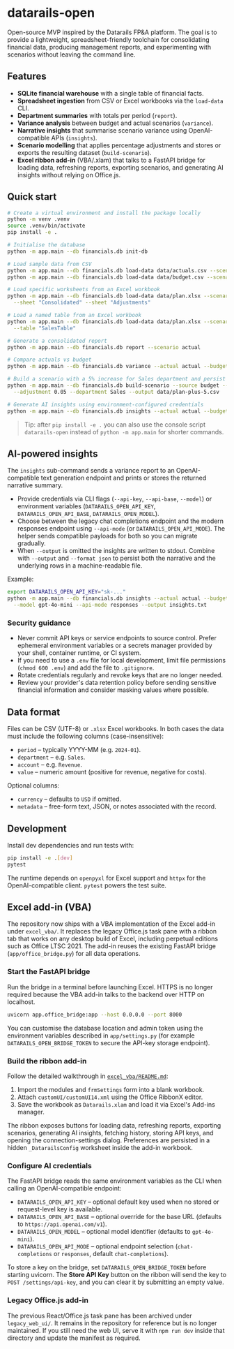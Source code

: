 # datarails-open

Open-source MVP inspired by the Datarails FP&A platform. The goal is to provide a
lightweight, spreadsheet-friendly toolchain for consolidating financial data,
producing management reports, and experimenting with scenarios without leaving
the command line.

## Features

- **SQLite financial warehouse** with a single table of financial facts.
- **Spreadsheet ingestion** from CSV or Excel workbooks via the `load-data` CLI.
- **Department summaries** with totals per period (`report`).
- **Variance analysis** between budget and actual scenarios (`variance`).
- **Narrative insights** that summarise scenario variance using OpenAI-compatible
  APIs (`insights`).
- **Scenario modelling** that applies percentage adjustments and stores or
  exports the resulting dataset (`build-scenario`).
- **Excel ribbon add-in** (VBA/.xlam) that talks to a FastAPI bridge for
  loading data, refreshing reports, exporting scenarios, and generating AI
  insights without relying on Office.js.

## Quick start

```bash
# Create a virtual environment and install the package locally
python -m venv .venv
source .venv/bin/activate
pip install -e .

# Initialise the database
python -m app.main --db financials.db init-db

# Load sample data from CSV
python -m app.main --db financials.db load-data data/actuals.csv --scenario actual
python -m app.main --db financials.db load-data data/budget.csv --scenario budget

# Load specific worksheets from an Excel workbook
python -m app.main --db financials.db load-data data/plan.xlsx --scenario plan \
  --sheet "Consolidated" --sheet "Adjustments"

# Load a named table from an Excel workbook
python -m app.main --db financials.db load-data data/plan.xlsx --scenario plan \
  --table "SalesTable"

# Generate a consolidated report
python -m app.main --db financials.db report --scenario actual

# Compare actuals vs budget
python -m app.main --db financials.db variance --actual actual --budget budget

# Build a scenario with a 5% increase for Sales department and persist it
python -m app.main --db financials.db build-scenario --source budget --target plan-plus-5 \
  --adjustment 0.05 --department Sales --output data/plan-plus-5.csv

# Generate AI insights using environment-configured credentials
python -m app.main --db financials.db insights --actual actual --budget budget
```

> Tip: after `pip install -e .` you can also use the console script `datarails-open`
> instead of `python -m app.main` for shorter commands.

## AI-powered insights

The `insights` sub-command sends a variance report to an OpenAI-compatible text
generation endpoint and prints or stores the returned narrative summary.

- Provide credentials via CLI flags (`--api-key`, `--api-base`, `--model`) or
  environment variables (`DATARAILS_OPEN_API_KEY`, `DATARAILS_OPEN_API_BASE`,
  `DATARAILS_OPEN_MODEL`).
- Choose between the legacy chat completions endpoint and the modern responses
  endpoint using `--api-mode` (or `DATARAILS_OPEN_API_MODE`). The helper sends
  compatible payloads for both so you can migrate gradually.
- When `--output` is omitted the insights are written to stdout. Combine with
  `--output` and `--format json` to persist both the narrative and the
  underlying rows in a machine-readable file.

Example:

```bash
export DATARAILS_OPEN_API_KEY="sk-..."
python -m app.main --db financials.db insights --actual actual --budget budget \
  --model gpt-4o-mini --api-mode responses --output insights.txt
```

### Security guidance

- Never commit API keys or service endpoints to source control. Prefer
  ephemeral environment variables or a secrets manager provided by your shell,
  container runtime, or CI system.
- If you need to use a `.env` file for local development, limit file
  permissions (`chmod 600 .env`) and add the file to `.gitignore`.
- Rotate credentials regularly and revoke keys that are no longer needed.
- Review your provider's data retention policy before sending sensitive
  financial information and consider masking values where possible.

## Data format

Files can be CSV (UTF-8) or `.xlsx` Excel workbooks. In both cases the data must
include the following columns (case-insensitive):

- `period` – typically YYYY-MM (e.g. `2024-01`).
- `department` – e.g. `Sales`.
- `account` – e.g. `Revenue`.
- `value` – numeric amount (positive for revenue, negative for costs).

Optional columns:

- `currency` – defaults to `USD` if omitted.
- `metadata` – free-form text, JSON, or notes associated with the record.

## Development

Install dev dependencies and run tests with:

```bash
pip install -e .[dev]
pytest
```

The runtime depends on `openpyxl` for Excel support and `httpx` for the
OpenAI-compatible client. `pytest` powers the test suite.

## Excel add-in (VBA)

The repository now ships with a VBA implementation of the Excel add-in under
`excel_vba/`. It replaces the legacy Office.js task pane with a ribbon tab that
works on any desktop build of Excel, including perpetual editions such as
Office LTSC 2021. The add-in reuses the existing FastAPI bridge
(`app/office_bridge.py`) for all data operations.

### Start the FastAPI bridge

Run the bridge in a terminal before launching Excel. HTTPS is no longer
required because the VBA add-in talks to the backend over HTTP on localhost.

```bash
uvicorn app.office_bridge:app --host 0.0.0.0 --port 8000
```

You can customise the database location and admin token using the environment
variables described in `app/settings.py` (for example
`DATARAILS_OPEN_BRIDGE_TOKEN` to secure the API-key storage endpoint).

### Build the ribbon add-in

Follow the detailed walkthrough in [`excel_vba/README.md`](excel_vba/README.md):

1. Import the modules and `frmSettings` form into a blank workbook.
2. Attach `customUI/customUI14.xml` using the Office RibbonX editor.
3. Save the workbook as `Datarails.xlam` and load it via Excel's Add-ins manager.

The ribbon exposes buttons for loading data, refreshing reports, exporting
scenarios, generating AI insights, fetching history, storing API keys, and
opening the connection-settings dialog. Preferences are persisted in a hidden
`_DatarailsConfig` worksheet inside the add-in workbook.

### Configure AI credentials

The FastAPI bridge reads the same environment variables as the CLI when calling
an OpenAI-compatible endpoint:

- `DATARAILS_OPEN_API_KEY` – optional default key used when no stored or
  request-level key is available.
- `DATARAILS_OPEN_API_BASE` – optional override for the base URL (defaults to
  `https://api.openai.com/v1`).
- `DATARAILS_OPEN_MODEL` – optional model identifier (defaults to
  `gpt-4o-mini`).
- `DATARAILS_OPEN_API_MODE` – optional endpoint selection
  (`chat-completions` or `responses`, default `chat-completions`).

To store a key on the bridge, set `DATARAILS_OPEN_BRIDGE_TOKEN` before starting
uvicorn. The **Store API Key** button on the ribbon will send the key to
`POST /settings/api-key`, and you can clear it by submitting an empty value.

### Legacy Office.js add-in

The previous React/Office.js task pane has been archived under `legacy_web_ui/`.
It remains in the repository for reference but is no longer maintained. If you
still need the web UI, serve it with `npm run dev` inside that directory and
update the manifest as required.


